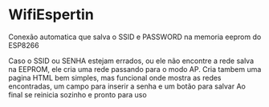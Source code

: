 # WifiEspertin
Conexão automatica que salva o SSID e PASSWORD na memoria eeprom do ESP8266

Caso o SSID ou SENHA estejam errados, ou ele não encontre a rede salva na EEPROM, ele cria uma rede passando para o modo AP.
Cria tambem uma pagina HTML bem simples, mas funcional onde mostra as redes encontradas, um campo para inserir a senha e um botão para salvar
Ao final se reinicia sozinho e pronto para uso
